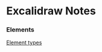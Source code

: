 # Excalidraw Notes

### Elements

[Element types](https://github.com/excalidraw/excalidraw/blob/master/src/element/types.ts)
